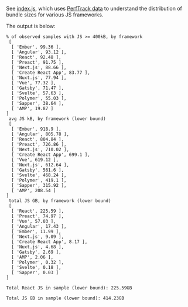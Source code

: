 See [index.js](index.js), which uses [PerfTrack
data](https://github.com/GoogleChromeLabs/perf-track) to understand the
distribution of bundle sizes for various JS frameworks.

The output is below:
```none
% of observed samples with JS >= 400kB, by framework 
 [
  [ 'Ember', 99.36 ],
  [ 'Angular', 93.12 ],
  [ 'React', 92.48 ],
  [ 'Preact', 91.75 ],
  [ 'Next.js', 88.66 ],
  [ 'Create React App', 83.77 ],
  [ 'Nuxt.js', 77.94 ],
  [ 'Vue', 77.32 ],
  [ 'Gatsby', 71.47 ],
  [ 'Svelte', 57.63 ],
  [ 'Polymer', 55.03 ],
  [ 'Sapper', 38.64 ],
  [ 'AMP', 19.87 ]
] 
 avg JS kB, by framework (lower bound) 
 [
  [ 'Ember', 918.9 ],
  [ 'Angular', 805.78 ],
  [ 'React', 804.84 ],
  [ 'Preact', 726.86 ],
  [ 'Next.js', 710.02 ],
  [ 'Create React App', 699.1 ],
  [ 'Vue', 619.12 ],
  [ 'Nuxt.js', 612.64 ],
  [ 'Gatsby', 561.6 ],
  [ 'Svelte', 468.24 ],
  [ 'Polymer', 419.1 ],
  [ 'Sapper', 315.92 ],
  [ 'AMP', 208.54 ]
] 
 total JS GB, by framework (lower bound) 
 [
  [ 'React', 225.59 ],
  [ 'Preact', 74.97 ],
  [ 'Vue', 57.03 ],
  [ 'Angular', 17.43 ],
  [ 'Ember', 11.99 ],
  [ 'Next.js', 9.09 ],
  [ 'Create React App', 8.17 ],
  [ 'Nuxt.js', 4.68 ],
  [ 'Gatsby', 2.69 ],
  [ 'AMP', 2.06 ],
  [ 'Polymer', 0.32 ],
  [ 'Svelte', 0.18 ],
  [ 'Sapper', 0.03 ]
] 

Total React JS in sample (lower bound): 225.59GB 

Total JS GB in sample (lower bound): 414.23GB 
```